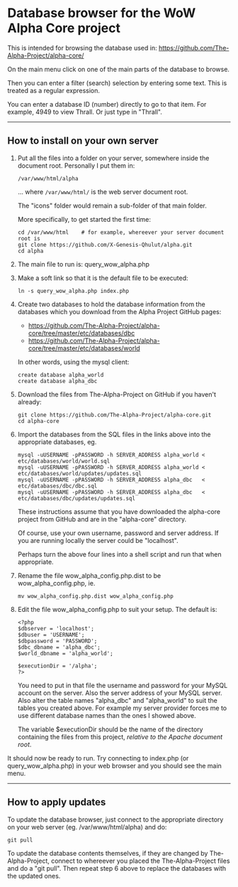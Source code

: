 # Database browser for the WoW Alpha Core project

This is intended for browsing the database used in: https://github.com/The-Alpha-Project/alpha-core/

On the main menu click on one of the main parts of the database to browse.

Then you can enter a filter (search) selection by entering some text. This is treated as a regular expression.

You can enter a database ID (number) directly to go to that item. For example, 4949 to view Thrall. Or just type in "Thrall".

---

## How to install on your own server

1. Put all the files into a folder on your server, somewhere inside the document root. Personally I put them in:

    ```
    /var/www/html/alpha
    ```

    ... where `/var/www/html/` is the web server document root.

    The "icons" folder would remain a sub-folder of that main folder.

    More specifically, to get started the first time:

    ```
    cd /var/www/html    # for example, whereever your server document root is
    git clone https://github.com/X-Genesis-Qhulut/alpha.git
    cd alpha
    ```


2. The main file to run is: query_wow_alpha.php

3. Make a soft link so that it is the default file to be executed:

    ```
    ln -s query_wow_alpha.php index.php
    ```

4. Create two databases to hold the database information from the databases which you download from the Alpha Project GitHub pages:

    * https://github.com/The-Alpha-Project/alpha-core/tree/master/etc/databases/dbc
    * https://github.com/The-Alpha-Project/alpha-core/tree/master/etc/databases/world


    In other words, using the mysql client:

    ```
    create database alpha_world
    create database alpha_dbc
    ```

5. Download the files from The-Alpha-Project on GitHub if you haven't already:

    ```
    git clone https://github.com/The-Alpha-Project/alpha-core.git
    cd alpha-core
    ```

6. Import the databases from the SQL files in the links above into the appropriate databases, eg.

    ```
    mysql -uUSERNAME -pPASSWORD -h SERVER_ADDRESS alpha_world < etc/databases/world/world.sql
    mysql -uUSERNAME -pPASSWORD -h SERVER_ADDRESS alpha_world < etc/databases/world/updates/updates.sql
    mysql -uUSERNAME -pPASSWORD -h SERVER_ADDRESS alpha_dbc   < etc/databases/dbc/dbc.sql
    mysql -uUSERNAME -pPASSWORD -h SERVER_ADDRESS alpha_dbc   < etc/databases/dbc/updates/updates.sql
    ```

    These instructions assume that you have downloaded the alpha-core project from GitHub and are in the "alpha-core" directory.

    Of course, use your own username, password and server address. If you are running locally the server could be "localhost".

    Perhaps turn the above four lines into a shell script and run that when appropriate.

7. Rename the file wow_alpha_config.php.dist to be wow_alpha_config.php, ie.

    ```
    mv wow_alpha_config.php.dist wow_alpha_config.php
    ```

8. Edit the file wow_alpha_config.php to suit your setup. The default is:

    ```
    <?php
    $dbserver = 'localhost';
    $dbuser = 'USERNAME';
    $dbpassword = 'PASSWORD';
    $dbc_dbname = 'alpha_dbc';
    $world_dbname = 'alpha_world';

    $executionDir = '/alpha';
    ?>
    ```

    You need to put in that file the username and password for your MySQL account on the server. Also the server address of your MySQL server. Also alter the table names "alpha_dbc" and "alpha_world" to suit the tables you created above. For example my server provider forces me to use different database names than the ones I showed above.

    The variable $executionDir should be the name of the directory containing the files from this project, *relative to the Apache document root*.

It should now be ready to run. Try connecting to index.php (or query_wow_alpha.php) in your web browser and you should see the main menu.

---

## How to apply updates

To update the database browser, just connect to the appropriate directory on your web server (eg. /var/www/html/alpha) and do:

```
git pull
```

To update the database contents themselves, if they are changed by The-Alpha-Project, connect to whereever you placed the The-Alpha-Project files and do a "git pull". Then repeat step 6 above to replace the databases with the updated ones.
